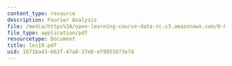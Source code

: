 ```yaml
---
content_type: resource
description: Fourier Analysis
file: /media/https%3A/open-learning-course-data-rc.s3.amazonaws.com/8-03-physics-iii-spring-2003/1671ba43663f47a837e6ef9951073e7d_lec10.pdf
file_type: application/pdf
resourcetype: Document
title: lec10.pdf
uid: 1671ba43-663f-47a8-37e6-ef9951073e7d
---
```

